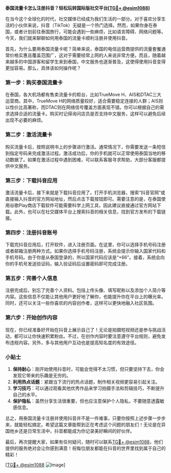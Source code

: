 **泰国流量卡怎么注册抖音？轻松玩转国际版社交平台[[TG💪+ @esim1088](https://t.me/s/esim1088)]**

在当今这个全球化的时代，社交媒体已经成为我们生活的一部分。对于喜欢分享生活的小伙伴来说，抖音（TikTok）无疑是一个热门选择。然而，如果你身在泰国，或者计划前往泰国旅行，可能会遇到一些麻烦，比如语言障碍、网络问题等。今天，我们就来聊聊如何用泰国的流量卡顺利注册并使用抖音。

首先，为什么要用泰国流量卡呢？简单来说，泰国的电信运营商提供的流量套餐通常价格实惠且覆盖范围广，这对于需要经常上网的人来说非常方便。而且，随着越来越多的中国游客和留学生来到泰国，中文服务也逐渐普及，这使得使用抖音变得更加容易。那么，具体该如何操作呢？

### 第一步：购买泰国流量卡

在泰国，各大机场都有售卖流量卡的柜台，比如TrueMove H、AIS和DTAC三大运营商。其中，TrueMove H的网络质量较好，适合需要稳定连接的人群；AIS则以性价比高著称，而DTAC则在网络信号覆盖方面表现不错。你可以根据自己的需求选择合适的流量卡。购买时记得询问店员是否支持中文服务，这样可以避免后续出现不必要的麻烦。

### 第二步：激活流量卡

购买流量卡后，按照说明书上的步骤进行激活。通常情况下，你需要发送一条短信到指定号码来完成激活过程。激活成功后，你的手机就可以正常使用泰国当地的移动数据了。如果在激活过程中遇到困难，可以联系客服寻求帮助，大部分客服都提供中文服务。

### 第三步：下载抖音应用

激活流量卡后，接下来就是下载抖音应用了。打开手机浏览器，搜索“抖音官网”或直接输入抖音的官方网站地址，然后点击下载按钮即可。需要注意的是，在泰国使用谷歌Play商店下载软件可能需要科学上网工具，因此建议直接通过官方网站下载。此外，也可以在社交媒体平台上搜索抖音的相关信息，找到官方发布的下载链接。

### 第四步：注册抖音账号

下载完抖音应用后，打开软件，进入注册页面。在这里，你可以选择手机号码注册或者邮箱注册两种方式。如果你选择手机号码注册，系统会提示你输入国家代码和手机号码。由于你是从泰国登录的，所以国家代码应该是“+66”。接着，系统会向你的手机号发送验证码，输入验证码后设置密码即可完成注册。

### 第五步：完善个人信息

注册完成后，别忘了完善个人资料。包括上传头像、填写昵称以及添加个人简介等内容。这些信息不仅能让其他用户更好地了解你，也能提升你在平台上的曝光率。同时，还可以关注一些你喜欢的内容创作者，这样可以更快地融入社区氛围。

### 第六步：开始创作内容

现在，你已经准备好开始在抖音上展示自己了！无论是拍摄短视频还是参与挑战活动，都可以让你快速积累粉丝。不过，在创作内容时要注意遵守平台规则，避免发布违规内容。另外，多与其他用户互动也是提高知名度的有效途径。

### 小贴士

1. **保持耐心**：刚开始使用抖音时，可能会觉得不太习惯，但只要坚持下去，你会发现它带来的乐趣是无穷的。
2. **利用热点话题**：紧跟当下流行的热点话题，制作相关视频更容易引起关注。
3. **学习技巧**：可以通过观看其他优秀作品来学习拍摄手法和剪辑技巧，不断提升自己的水平。
4. **保护隐私**：虽然分享生活很重要，但也应注意保护个人隐私，不要随意透露敏感信息。

总之，用泰国流量卡注册并使用抖音并不是一件难事，只要你按照上述步骤一步步来，就能轻松搞定。希望这篇文章能帮到正在考虑这个问题的朋友们！无论是在异国他乡还是日常生活中，抖音都能成为你记录美好瞬间的好伙伴。

最后，再次提醒大家，如果有任何疑问，随时可以联系[TG💪+ @esim1088](https://t.me/s/esim1088)，他们提供的服务绝对会让你感到满意！祝每位朋友都能在抖音的世界里找到属于自己的精彩！

[[TG💪+ @esim1088](https://t.me/s/esim1088) ![Image](https://i.postimg.cc/4NQfJmqS/Snipaste-2025-05-13-00-14-12.png)]